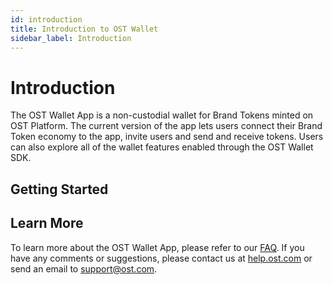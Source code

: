 ```yaml
---
id: introduction
title: Introduction to OST Wallet
sidebar_label: Introduction
---
```


# Introduction
The OST Wallet App is a non-custodial wallet for Brand Tokens minted on OST Platform. The current version of the app lets users connect their Brand Token economy to the app, invite users and send and receive tokens. Users can also explore all of the wallet features enabled through the OST Wallet SDK.

## Getting Started


## Learn More
To learn more about the OST Wallet App, please refer to our [FAQ](https://help.ost.com/support/solutions/folders/35000214781). If you have any comments or suggestions, please contact us at [help.ost.com](https://help.ost.com) or send an email to support@ost.com.
